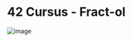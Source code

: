 # 42 Cursus - Fract-ol
![image](https://github.com/user-attachments/assets/40a62537-fd9b-4c7a-ae5f-233e9d3d808c)
